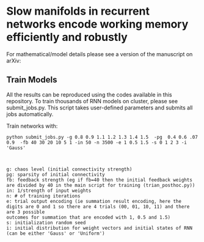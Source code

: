 # Slow manifolds in recurrent networks encode working memory efficiently and robustly
For mathematical/model details please see a version of the manuscript on arXiv: 

## Train Models
All the results can be reproduced using the codes available in this repository. 
To train thousands of RNN models on cluster, please see submit_jobs.py. This script takes user-defined parameters and submits all jobs automatically. 

Train networks with: 
```
python submit_jobs.py -g 0.8 0.9 1.1 1.2 1.3 1.4 1.5  -pg  0.4 0.6 .07 0.9  -fb 40 30 20 10 5 1 -in 50 -n 3500 -e 1 0.5 1.5 -s 0 1 2 3 -i 'Gauss'



g: chaos level (initial connectivity strength)
pg: sparsity of initial connectivity
fb: feedback strength (eg if fb=40 then the initial feedback weights are divided by 40 in the main script for training (trian_posthoc.py))
in: 1/strength of input weights
n: # of training iterations
e: trial output encoding (ie summation result encoding, here the digits are 0 and 1 so there are 4 trials (00, 01, 10, 11) and there are 3 possible
outcomes for summation that are encoded with 1, 0.5 and 1.5)
s: initialization random seed
i: initial distribution for weight vectors and initial states of RNN (can be either 'Gauss' or 'Uniform')
```
